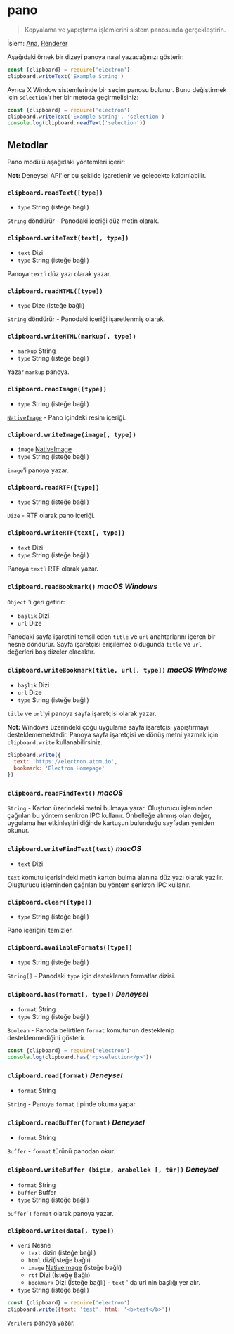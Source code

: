 # pano

> Kopyalama ve yapıştırma işlemlerini sistem panosunda gerçekleştirin.

İşlem: [Ana](../glossary.md#main-process), [Renderer](../glossary.md#renderer-process)

Aşağıdaki örnek bir dizeyi panoya nasıl yazacağınızı gösterir:

```javascript
const {clipboard} = require('electron')
clipboard.writeText('Example String')
```

Ayrıca X Window sistemlerinde bir seçim panosu bulunur. Bunu değiştirmek için `selection`'ı her bir metoda geçirmelisiniz:

```javascript
const {clipboard} = require('electron')
clipboard.writeText('Example String', 'selection')
console.log(clipboard.readText('selection'))
```

## Metodlar

Pano modülü aşağıdaki yöntemleri içerir:

**Not:** Deneysel API'ler bu şekilde işaretlenir ve gelecekte kaldırılabilir.

### `clipboard.readText([type])`

* `type` String (isteğe bağlı)

`String` döndürür - Panodaki içeriği düz metin olarak.

### `clipboard.writeText(text[, type])`

* `text` Dizi
* `type` String (isteğe bağlı)

Panoya `text`'i düz yazı olarak yazar.

### `clipboard.readHTML([type])`

* `type` Dize (isteğe bağlı)

`String` döndürür - Panodaki içeriği işaretlenmiş olarak.

### `clipboard.writeHTML(markup[, type])`

* `markup` String
* `type` String (isteğe bağlı)

Yazar `markup` panoya.

### `clipboard.readImage([type])`

* `type` String (isteğe bağlı)

[`NativeImage`](native-image.md) - Pano içindeki resim içeriği.

### `clipboard.writeImage(image[, type])`

* `image` [NativeImage](native-image.md)
* `type` String (isteğe bağlı)

`image`'i panoya yazar.

### `clipboard.readRTF([type])`

* `type` String (isteğe bağlı)

`Dize` - RTF olarak pano içeriği.

### `clipboard.writeRTF(text[, type])`

* `text` Dizi
* `type` String (isteğe bağlı)

Panoya `text`'i RTF olarak yazar.

### `clipboard.readBookmark()` *macOS* *Windows*

`Object` 'i geri getirir:

* `başlık` Dizi
* `url` Dize

Panodaki sayfa işaretini temsil eden `title` ve `url` anahtarlarını içeren bir nesne döndürür. Sayfa işaretçisi erişilemez olduğunda `title` ve `url` değerleri boş dizeler olacaktır.

### `clipboard.writeBookmark(title, url[, type])` *macOS* *Windows*

* `başlık` Dizi
* `url` Dize
* `type` String (isteğe bağlı)

`title` ve `url`'yi panoya sayfa işaretçisi olarak yazar.

**Not:** Windows üzerindeki çoğu uygulama sayfa işaretçisi yapıştırmayı desteklememektedir. Panoya sayfa işaretçisi ve dönüş metni yazmak için `clipboard.write` kullanabilirsiniz.

```js
clipboard.write({
  text: 'https://electron.atom.io',
  bookmark: 'Electron Homepage'
})
```

### `clipboard.readFindText()` *macOS*

`String` - Karton üzerindeki metni bulmaya yarar. Oluşturucu işleminden çağrılan bu yöntem senkron IPC kullanır. Önbelleğe alınmış olan değer, uygulama her etkinleştirildiğinde kartuşun bulunduğu sayfadan yeniden okunur.

### `clipboard.writeFindText(text)` *macOS*

* `text` Dizi

`text` komutu içerisindeki metin karton bulma alanına düz yazı olarak yazılır. Oluşturucu işleminden çağrılan bu yöntem senkron IPC kullanır.

### `clipboard.clear([type])`

* `type` String (isteğe bağlı)

Pano içeriğini temizler.

### `clipboard.availableFormats([type])`

* `type` String (isteğe bağlı)

`String[]` - Panodaki `type` için desteklenen formatlar dizisi.

### `clipboard.has(format[, type])` *Deneysel*

* `format` String
* `type` String (isteğe bağlı)

`Boolean` - Panoda belirtilen `format` komutunun desteklenip desteklenmediğini gösterir.

```javascript
const {clipboard} = require('electron')
console.log(clipboard.has('<p>selection</p>'))
```

### `clipboard.read(format)` *Deneysel*

* `format` String

`String` - Panoya `format` tipinde okuma yapar.

### `clipboard.readBuffer(format)` *Deneysel*

* `format` String

`Buffer` - `format` türünü panodan okur.

### `clipboard.writeBuffer (biçim, arabellek [, tür])` *Deneysel*

* `format` String
* `buffer` Buffer
* `type` String (isteğe bağlı)

`buffer`' ı `format` olarak panoya yazar.

### `clipboard.write(data[, type])`

* `veri` Nesne 
  * `text` dizin (isteğe bağlı)
  * `html` dizi(isteğe bağlı)
  * `image` [NativeImage](native-image.md) (isteğe bağlı)
  * `rtf` Dizi (İsteğe Bağlı)
  * `bookmark` Dizi (İsteğe bağlı) - `text` ' da url nin başlığı yer alır.
* `type` String (isteğe bağlı)

```javascript
const {clipboard} = require('electron')
clipboard.write({text: 'test', html: '<b>test</b>'})
```

`Verileri` panoya yazar.